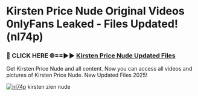 # Kirsten Price Nude Original Videos 0nlyFans Leaked - Files Updated! (nl74p)

<h3>🔴 CLICK HERE 🌐==►► <a href="https://tinyurl.com/52m3yx9h" rel="nofollow">Kirsten Price Nude Updated Files</a></h3>

Get Kirsten Price Nude and all content. Now you can access all videos and pictures of Kirsten Price Nude. New Updated Files 2025!

[![nl74p](https://i.imgur.com/TnHtlc8.gif)](https://tinyurl.com/52m3yx9h)
kirsten zien nude